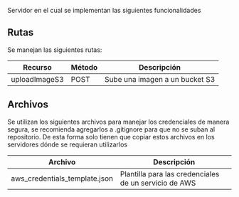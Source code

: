 Servidor en el cual se implementan las siguientes funcionalidades

## Rutas
Se manejan las siguientes rutas:

| Recurso       | Método | Descripción                    |
| ------------- | ------ | ------------------------------ |
| uploadImageS3 | POST   | Sube una imagen a un bucket S3 |


## Archivos
Se utilizan los siguientes archivos para manejar los credenciales de manera segura, se recomienda agregarlos a .gitignore para que no se suban al repositorio. De esta forma solo tienen que copiar estos archivos en los servidores dónde se requieran utilizarlos

| Archivo                       | Descripción              |
| ----------------------------- | ------------------------ |
| aws_credentials_template.json | Plantilla para las credenciales de un servicio de AWS |